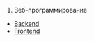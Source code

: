 1. Веб-программирование
 + [Backend](./Web/Backend/BACKEND.md)
 + [Frontend](./Web/Frontend/FRONTEND.md)

